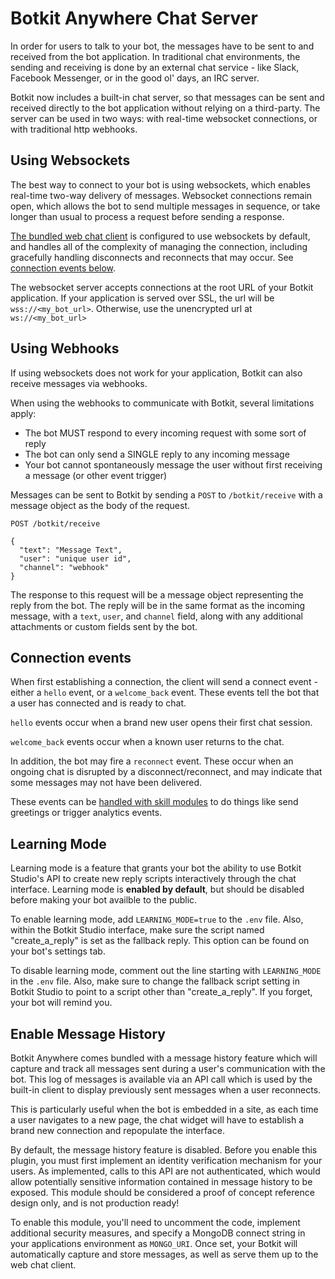 # Botkit Anywhere Chat Server

In order for users to talk to your bot, the messages have to be sent to and received from the bot application. In traditional chat environments, the sending and receiving is done by an external chat service - like Slack, Facebook Messenger, or in the good ol' days, an IRC server.

Botkit now includes a built-in chat server, so that messages can be sent and received directly to the bot application without relying on a third-party. The server can be used in two ways: with real-time websocket connections, or with traditional http webhooks.

## Using Websockets

The best way to connect to your bot is using websockets, which enables real-time two-way delivery of messages. Websocket connections remain open, which allows the bot to send multiple messages in sequence, or take longer than usual to process a request before sending a response.

[The bundled web chat client](botkit_web_client.md) is configured to use websockets by default, and handles all of the complexity of managing the connection, including gracefully handling disconnects and reconnects that may occur. See [connection events below](#connection-events).

The websocket server accepts connections at the root URL of your Botkit application. If your application is served over SSL, the url will be `wss://<my_bot_url>`. Otherwise, use the unencrypted url at `ws://<my_bot_url>`


## Using Webhooks

If using websockets does not work for your application, Botkit can also receive messages via webhooks.

When using the webhooks to communicate with Botkit, several limitations apply:

* The bot MUST respond to every incoming request with some sort of reply
* The bot can only send a SINGLE reply to any incoming message
* Your bot cannot spontaneously message the user without first receiving a message (or other event trigger)

Messages can be sent to Botkit by sending a `POST` to `/botkit/receive` with a message object as the body of the request.

```
POST /botkit/receive

{
  "text": "Message Text",
  "user": "unique user id",
  "channel": "webhook"
}
```

The response to this request will be a message object representing the reply from the bot. The reply will be in the same format as the incoming message, with a `text`, `user`, and `channel` field, along with any additional attachments or custom fields sent by the bot.

## Connection events

When first establishing a connection, the client will send a connect event - either a `hello` event, or a `welcome_back` event. These events tell the bot that a user has connected and is ready to chat.

`hello` events occur when a brand new user opens their first chat session.

`welcome_back` events occur when a known user returns to the chat.

In addition, the bot may fire a `reconnect` event. These occur when an ongoing chat is disrupted by a disconnect/reconnect, and may indicate that some messages may not have been delivered.

These events can be [handled with skill modules](how_to_build_skills.md) to do things like send greetings or trigger analytics events.

## Learning Mode

Learning mode is a feature that grants your bot the ability to use Botkit Studio's API to
create new reply scripts interactively through the chat interface. Learning mode is **enabled by default**,
but should be disabled before making your bot availble to the public.

To enable learning mode, add `LEARNING_MODE=true` to the `.env` file.
Also, within the Botkit Studio interface, make sure the script named "create_a_reply" is set as the fallback reply.
This option can be found on your bot's settings tab.

To disable learning mode, comment out the line starting with `LEARNING_MODE` in the `.env` file.
Also, make sure to change the fallback script setting in Botkit Studio to point to a script other than "create_a_reply".
If you forget, your bot will remind you.

## Enable Message History

Botkit Anywhere comes bundled with a message history feature which will capture and track all messages sent during a user's communication with the bot.  This log of messages is available via an API call which is used by the built-in client to display previously sent messages when a user reconnects.

This is particularly useful when the bot is embedded in a site, as each time a user navigates to a new page, the chat widget will have to establish a brand new connection and repopulate the interface.

By default, the message history feature is disabled. Before you enable this plugin, you must first implement an identity verification mechanism for your users. As implemented, calls to this API are not authenticated, which would allow potentially sensitive information contained in message history to be exposed.  This module should be considered a proof of concept reference design only, and is not production ready!

To enable this module, you'll need to uncomment the code, implement additional security measures, and specify a MongoDB connect string in your applications environment as `MONGO_URI`. Once set, your Botkit will automatically capture and store messages, as well as serve them up to the web chat client.
